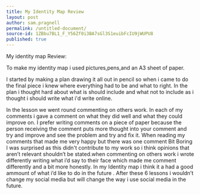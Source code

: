 ```yaml
---
title: My Identity Map Review
layout: post
author: sam.pragnell
permalink: /untitled-document/
source-id: 1ZBbu7BL1_F_Y56Zf0i3BA7sGl3S1euibFcIU9jWUPU8
published: true
---
```

My identity map Review: 

To make my identity map i used pictures,pens,and an A3 sheet of paper.

I started by making a plan drawing it all out in pencil so when i came to do the final piece i knew where everything had to be and what to right. In the plan i thought hard about what is should include and what not to include as i thought i should write what i'd write online.

In the lesson we went round commenting on others work. In each of my comments i gave a comment on what they did well and what they could improve on. I prefer writing comments on a piece of paper because the person receiving the comment puts more thought into your comment and try and improve and see the problem and try and fix it. When reading my comments that made me very happy but there was one comment Bit Boring I was surprised as this didn't contribute to my work so i think opinions that aren’t relevant shouldn’t be stated.when commenting on others work i wrote differently writing what i’d say to their face which made me comment differently and a bit more honestly. In my Identity map i think it a had a good ammount of what i’d like to do in the future . After these 6 lessons i wouldn’t change my social media but will change the way i use social media in the future.

